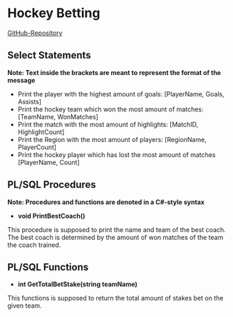 # Hockey Betting

[GitHub-Repository](https://github.com/TheGrapeUniverse/DBI_HockeyBetting)

## Select Statements
**Note: Text inside the brackets are meant to represent the format of the message**

* Print the player with the highest amount of goals: [PlayerName, Goals, Assists]
* Print the hockey team which won the most amount of matches: [TeamName, WonMatches] 
* Print the match with the most amount of highlights: [MatchID, HighlightCount]
* Print the Region with the most amount of players: [RegionName, PlayerCount]
* Print the hockey player which has lost the most amount of matches [PlayerName, Count]

## PL/SQL Procedures
**Note: Procedures and functions are denoted in a C#-style syntax**
* **void PrintBestCoach()**

This procedure is supposed to print the name and team of the best coach.
The best coach is determined by the amount of won matches of the team the coach trained.

## PL/SQL Functions
* **int GetTotalBetStake(string teamName)**

This functions is supposed to return the total amount of stakes bet on the given team.
